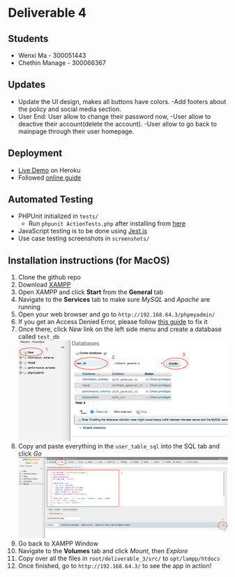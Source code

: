 # Deliverable 4

## Students
- Wenxi Ma - 300051443
- Chethin Manage - 300066367

## Updates
- Update the UI design, makes all buttons have colors.
-Add footers about the policy and social media section.
- User End: User allow to change their password now,
-User allow to deactive their account(delete the account).
-User allow to go back to mainpage through their user homepage.

## Deployment
- [Live Demo](https://project-team-n.herokuapp.com/index.php) on Heroku
- Followed [online guide](https://www.doabledanny.com/Deploy-PHP-And-MySQL-to-Heroku) 

## Automated Testing
- PHPUnit initialized in ```tests/```
  - Run ```phpunit ActionTests.php``` after installing from [here](https://phpunit.readthedocs.io/en/9.5/installation.html)
- JavaScript testing is to be done using [Jest.js](https://jestjs.io/)
- Use case testing screenshots in ```screenshots/```

## Installation instructions (for MacOS)

1. Clone the github repo
2. Download [XAMPP](https://www.apachefriends.org/download.html)
3. Open XAMPP and click **Start** from the **General** tab
4. Navigate to the **Services** tab to make sure *MySQL* and *Apache* are running
5. Open your web browser and go to ```http://192.168.64.3/phpmyadmin/```
6. If you get an Access Denied Error, please follow [this guide](http://192.168.64.3/dashboard/docs/access-phpmyadmin-remotely.html) to fix it
7. Once there, click *New* link on the left side menu and create a database called ```test_db```
![Instruction](screenshots/instructions.png)
8. Copy and paste everything in the ```user_table_sql``` into the SQL tab and click *Go*
![Instruction2](screenshots/instructions2.png)
9. Go back to XAMPP Window
10. Navigate to the **Volumes** tab and click *Mount*, then *Explore*
11. Copy over all the files in ```root/deliverable_3/src/``` to ```opt/lampp/htdocs```
7. Once finished, go to ```http://192.168.64.3/``` to see the app in action! 
